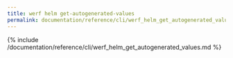 ```yaml
---
title: werf helm get-autogenerated-values
permalink: documentation/reference/cli/werf_helm_get_autogenerated_values.html
---
```


{% include /documentation/reference/cli/werf_helm_get_autogenerated_values.md %}
